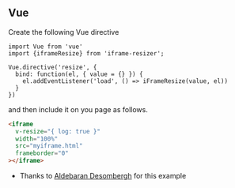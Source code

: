 ## Vue

Create the following Vue directive

```
import Vue from 'vue'
import {iframeResize} from 'iframe-resizer';

Vue.directive('resize', {
  bind: function(el, { value = {} }) {
    el.addEventListener('load', () => iFrameResize(value, el))
  }
})
```
and then include it on you page as follows.

```html
<iframe
  v-resize="{ log: true }"
  width="100%"
  src="myiframe.html"
  frameborder="0"
></iframe>
```

- Thanks to [Aldebaran Desombergh](https://github.com/davidjbradshaw/iframe-resizer/issues/513#issuecomment-538333854) for this example
